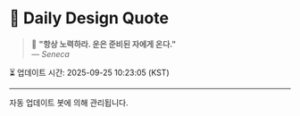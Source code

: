 
# 📘 Daily Design Quote

> 💬 **"항상 노력하라. 운은 준비된 자에게 온다."**  
> — *Seneca*

⏳ 업데이트 시간: 2025-09-25 10:23:05 (KST)

---

자동 업데이트 봇에 의해 관리됩니다.
